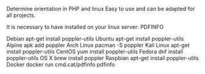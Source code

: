 Determine orientation in PHP and linux
Easy to use and can be adapted for all projects.

It is necessary to have installed on your linux server: PDFINFO

 Debian
apt-get install poppler-utils
 Ubuntu
apt-get install poppler-utils
 Alpine
apk add poppler
 Arch Linux
pacman -S poppler
 Kali Linux
apt-get install poppler-utils
 CentOS
yum install poppler-utils
 Fedora
dnf install poppler-utils
 OS X
brew install poppler
 Raspbian
apt-get install poppler-utils
 Docker
docker run cmd.cat/pdfinfo pdfinfo
